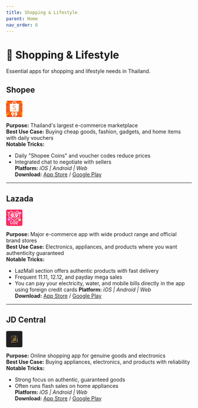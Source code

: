```yaml
---
title: Shopping & Lifestyle
parent: Home
nav_order: 6
---
```


# 🛒 Shopping & Lifestyle

Essential apps for shopping and lifestyle needs in Thailand.

## Shopee

<img src="icons/shopee.png" alt="Shopee icon" width="44" height="44" style="vertical-align:text-bottom;border-radius:4px"/>

**Purpose:** Thailand's largest e-commerce marketplace  
**Best Use Case:** Buying cheap goods, fashion, gadgets, and home items with daily vouchers  
**Notable Tricks:**  
- Daily "Shopee Coins" and voucher codes reduce prices  
- Integrated chat to negotiate with sellers  
**Platform:** *iOS | Android | Web*  
**Download:** [App Store](https://apps.apple.com/app/shopee-th/id959841449) / [Google Play](https://play.google.com/store/apps/details?id=com.shopee.th)

---

## Lazada

<img src="icons/lazada.jpg" alt="Lazada icon" width="44" height="44" style="vertical-align:text-bottom;border-radius:4px"/>

**Purpose:** Major e-commerce app with wide product range and official brand stores  
**Best Use Case:** Electronics, appliances, and products where you want authenticity guaranteed  
**Notable Tricks:**  
- LazMall section offers authentic products with fast delivery  
- Frequent 11.11, 12.12, and payday mega sales  
- You can pay your electricity, water, and mobile bills directly in the app using foreign credit cards
**Platform:** *iOS | Android | Web*  
**Download:** [App Store](https://apps.apple.com/app/lazada-th/id785385147) / [Google Play](https://play.google.com/store/apps/details?id=com.lazada.android)

---

## JD Central

<img src="icons/jd-central.jpg" alt="JD Central icon" width="44" height="44" style="vertical-align:text-bottom;border-radius:4px"/>

**Purpose:** Online shopping app for genuine goods and electronics  
**Best Use Case:** Buying appliances, electronics, and products with reliability  
**Notable Tricks:**  
- Strong focus on authentic, guaranteed goods  
- Often runs flash sales on home appliances  
**Platform:** *iOS | Android | Web*  
**Download:** [App Store](https://apps.apple.com/th/app/jd-central/id1330536091) / [Google Play](https://play.google.com/store/apps/details?id=com.jd.jdlite.th)
